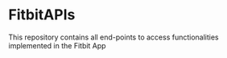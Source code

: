 # FitbitAPIs
This repository contains all end-points to access functionalities implemented in the Fitbit App
